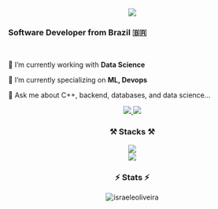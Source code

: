 <h1 align="center">
    <img src="https://readme-typing-svg.herokuapp.com/?font=Righteous&size=35&center=true&vCenter=true&width=500&height=70&duration=4000&lines=I'm+Israel+Oliveira!;" />
</h1>

<h3 align="left">Software Developer from Brazil 🇧🇷</h3>

<br/>

🔭 I’m currently working with **Data Science**
 
🌱 I’m currently specializing on **ML, Devops**

💬 Ask me about C++, backend, databases, and data science...
 
<div align="center"> 
  <a href="mailto:israel.eo.cs@outlook.com">
    <img src="https://img.shields.io/badge/Microsoft_Outlook-0078D4?logo=microsoft-outlook&logoColor=white&style=for-the-badge" />
  </a>
  <a href="https://www.linkedin.com/in/israel-efraim-oliveira" target="_blank">
    <img src="https://img.shields.io/badge/LinkedIn-0077B5?style=for-the-badge&logo=linkedin&logoColor=white" target="_blank" />
  </a>
</div>
 
<h3 align="center">⚒️ Stacks ⚒️</h3>
<div align="center">
    <img src="https://skillicons.dev/icons?i=cpp,c,python,haskell,java,typescript,nodejs,r,mysql,mongodb,firebase,git,linux,heroku" /><br>
    <img src="https://skillicons.dev/icons?i=qt,react,vue,html,css,tailwind" />
</div>

<h3 align="center">⚡ Stats ⚡</h3>
<div align=center>
    <img align="center" src="https://github-readme-stats.vercel.app/api/top-langs?username=israeleoliveira&show_icons=true&locale=en&layout=compact" alt="israeleoliveira" />
</div>

<!--
**IsraelEOliveira/IsraelEOliveira** is a ✨ _special_ ✨ repository because its `README.md` (this file) appears on your GitHub profile.

Here are some ideas to get you started:

- 🔭 I’m currently working on ...
- 🌱 I’m currently learning ...
- 👯 I’m looking to collaborate on ...
- 🤔 I’m looking for help with ...
- 💬 Ask me about ...
- 📫 How to reach me: ...
- 😄 Pronouns: ...
- ⚡ Fun fact: ...
-->
